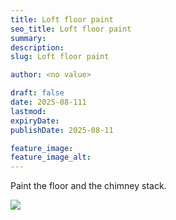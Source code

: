 ```yaml
---
title: Loft floor paint
seo_title: Loft floor paint
summary:
description:
slug: Loft floor paint

author: <no value>

draft: false
date: 2025-08-111
lastmod:
expiryDate:
publishDate: 2025-08-11

feature_image:
feature_image_alt:
---
```


Paint the floor and the chimney stack.

![](/images/2813.jpeg )